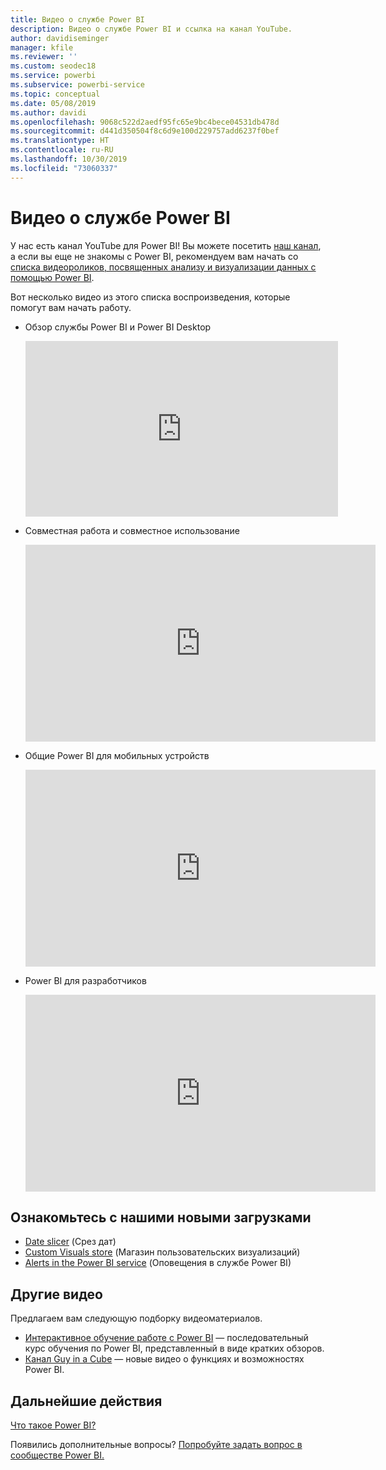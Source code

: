 ```yaml
---
title: Видео о службе Power BI
description: Видео о службе Power BI и ссылка на канал YouTube.
author: davidiseminger
manager: kfile
ms.reviewer: ''
ms.custom: seodec18
ms.service: powerbi
ms.subservice: powerbi-service
ms.topic: conceptual
ms.date: 05/08/2019
ms.author: davidi
ms.openlocfilehash: 9068c522d2aedf95fc65e9bc4bece04531db478d
ms.sourcegitcommit: d441d350504f8c6d9e100d229757add6237f0bef
ms.translationtype: HT
ms.contentlocale: ru-RU
ms.lasthandoff: 10/30/2019
ms.locfileid: "73060337"
---
```

# <a name="power-bi-videos"></a>Видео о службе Power BI
У нас есть канал YouTube для Power BI! Вы можете посетить [наш канал](https://www.youtube.com/user/mspowerbi/videos), а если вы еще не знакомы с Power BI, рекомендуем вам начать со [списка видеороликов, посвященных анализу и визуализации данных с помощью Power BI](https://www.youtube.com/playlist?list=PL1N57mwBHtN0JFoKSR0n-tBkUJHeMP2cP).

Вот несколько видео из этого списка воспроизведения, которые помогут вам начать работу.

* Обзор службы Power BI и Power BI Desktop
  
  <iframe width="500" height="281" src="https://www.youtube.com/embed/l2wy4XgQIu0" frameborder="0" allowfullscreen></iframe>
* Совместная работа и совместное использование
  
  <iframe width="560" height="315" src="https://www.youtube.com/embed/5DABLeJzQYM" frameborder="0" allow="autoplay; encrypted-media" allowfullscreen></iframe>
* Общие Power BI для мобильных устройств
  
  <iframe width="560" height="315" src="https://www.youtube.com/embed/07uBWhaCo78" frameborder="0" allow="autoplay; encrypted-media" allowfullscreen></iframe>

* Power BI для разработчиков
  <iframe width="560" height="315" src="https://www.youtube.com/embed/47uXJW1GIUY" frameborder="0" allow="autoplay; encrypted-media" allowfullscreen></iframe>  

## <a name="watch-some-of-our-new-uploads"></a>Ознакомьтесь с нашими новыми загрузками
* [Date slicer](https://youtu.be/V7i82ZZm0vw) (Срез дат)
* [Custom Visuals store](https://youtu.be/d-rXAJ3_uAo) (Магазин пользовательских визуализаций)
* [Alerts in the Power BI service](https://youtu.be/JbL2-HJ8clE) (Оповещения в службе Power BI)

## <a name="more-videos"></a>Другие видео
Предлагаем вам следующую подборку видеоматериалов.

* [Интерактивное обучение работе с Power BI](https://powerbi.microsoft.com/guided-learning/) — последовательный курс обучения по Power BI, представленный в виде кратких обзоров.
* [Канал Guy in a Cube](https://www.youtube.com/channel/UCFp1vaKzpfvoGai0vE5VJ0w) — новые видео о функциях и возможностях Power BI.

## <a name="next-steps"></a>Дальнейшие действия
[Что такое Power BI?](fundamentals/power-bi-overview.md)

Появились дополнительные вопросы? [Попробуйте задать вопрос в сообществе Power BI.](http://community.powerbi.com/)

